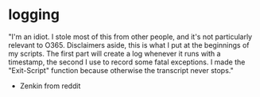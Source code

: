 # logging


"I'm an idiot. I stole most of this from other people, and it's not particularly relevant to O365. Disclaimers aside, this is what I put at the beginnings of my scripts. The first part will create a log whenever it runs with a timestamp, the second I use to record some fatal exceptions. I made the "Exit-Script" function because otherwise the transcript never stops."

 - Zenkin from reddit
